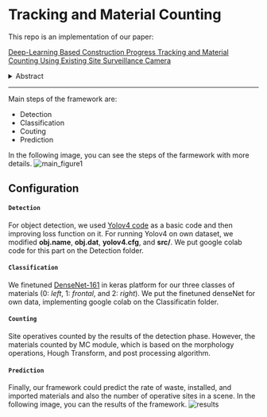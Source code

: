 # Tracking and Material Counting

This repo is an implementation of our paper:

[Deep-Learning Based Construction Progress Tracking and Material Counting Using Existing Site Surveillance Camera](https://)
<details>
<summary>Abstract</summary>

> A framework was developed using state-of-the-art deep learning methods for accurately counting materials in a low-light indoor construction jobsite environment. The Yolo v4 algorithm was improved to achieve a short-time convergent and accurate detection of the site operatives and materials. Then, DenseNet was deployed for classifying and recognising the objects. Finally, MC module based on morphology operations and the Hough transform was applied to automate counting materials within each stack.

</details>

---

Main steps of the framework are:
- Detection
- Classification
- Couting
- Prediction

In the following image, you can see the steps of the farmework with more details.
![main_figure1](https://user-images.githubusercontent.com/119409598/216583159-1b5eb1fe-525b-44cf-a351-941d647f44de.gif)

## Configuration
#### `Detection`
For object detection, we used [Yolov4 code](https://github.com/AlexeyAB/darknet) as a basic code and then improving loss function on it.
For running Yolov4 on own dataset, we modified **obj.name**, **obj.dat**, **yolov4.cfg**, and **src/**.
We put google colab code for this part on the Detection folder.
#### `Classification`
We finetuned [DenseNet-161](https://github.com/flyyufelix/DenseNet-Keras) in keras platform for our three classes of materials (0: *left*, 1: *frontal*, and 2: *right*). We put the finetuned denseNet for own data, implementing google colab on the Classificatin folder.
#### `Counting`
Site operatives counted by the results of the detection phase. However, the materials counted by MC module, which is based on the morphology operations, Hough Transform, and post processing algorithm.
#### `Prediction`
Finally, our framework could predict the rate of waste, installed, and imported materials and also the number of operative sites in a scene.
In the following image, you can the results of the framework.
![results](https://user-images.githubusercontent.com/119409598/216588602-6705e122-1ef9-444e-8da3-7cadf092372b.gif)
